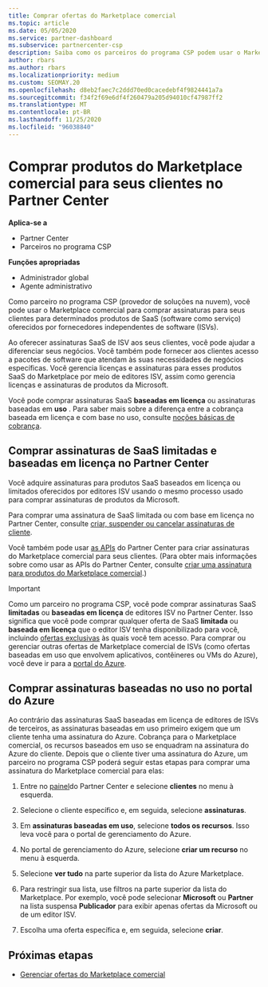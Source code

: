 ```yaml
---
title: Comprar ofertas do Marketplace comercial
ms.topic: article
ms.date: 05/05/2020
ms.service: partner-dashboard
ms.subservice: partnercenter-csp
description: Saiba como os parceiros do programa CSP podem usar o Marketplace do Partner Center para fazer compras de clientes de ofertas de SaaS de ISVs (fornecedores independentes de software).
author: rbars
ms.author: rbars
ms.localizationpriority: medium
ms.custom: SEOMAY.20
ms.openlocfilehash: d8eb2faec7c2ddd70ed0cacedebf4f9824441a7a
ms.sourcegitcommit: f34f2f69e6df4f260479a205d94010cf47987ff2
ms.translationtype: MT
ms.contentlocale: pt-BR
ms.lasthandoff: 11/25/2020
ms.locfileid: "96038840"
---
```

# <a name="purchase-commercial-marketplace-products-for-your-customers-in-partner-center"></a>Comprar produtos do Marketplace comercial para seus clientes no Partner Center

**Aplica-se a**

- Partner Center
- Parceiros no programa CSP

**Funções apropriadas**

- Administrador global
- Agente administrativo

Como parceiro no programa CSP (provedor de soluções na nuvem), você pode usar o Marketplace comercial para comprar assinaturas para seus clientes para determinados produtos de SaaS (software como serviço) oferecidos por fornecedores independentes de software (ISVs).

Ao oferecer assinaturas SaaS de ISV aos seus clientes, você pode ajudar a diferenciar seus negócios. Você também pode fornecer aos clientes acesso a pacotes de software que atendam às suas necessidades de negócios específicas. Você gerencia licenças e assinaturas para esses produtos SaaS do Marketplace por meio de editores ISV, assim como gerencia licenças e assinaturas de produtos da Microsoft.

Você pode comprar assinaturas SaaS **baseadas em licença** ou assinaturas baseadas em **uso** . Para saber mais sobre a diferença entre a cobrança baseada em licença e com base no uso, consulte [noções básicas de cobrança](billing-basics.md).

## <a name="purchase-license-based-and-metered-saas-subscriptions-in-partner-center"></a>Comprar assinaturas de SaaS limitadas e baseadas em licença no Partner Center

Você adquire assinaturas para produtos SaaS baseados em licença ou limitados oferecidos por editores ISV usando o mesmo processo usado para comprar assinaturas de produtos da Microsoft.

Para comprar uma assinatura de SaaS limitada ou com base em licença no Partner Center, consulte [criar, suspender ou cancelar assinaturas de cliente](create-a-new-subscription.md#create-a-new-subscription).

Você também pode usar [as APIs](/partner-center/develop/) do Partner Center para criar assinaturas do Marketplace comercial para seus clientes. (Para obter mais informações sobre como usar as APIs do Partner Center, consulte [criar uma assinatura para produtos do Marketplace comercial](/partner-center/develop/create-subscription-azure-marketplace-products).)

>[!IMPORTANT]
> Como um parceiro no programa CSP, você pode comprar assinaturas SaaS **limitadas** ou **baseadas em licença** de editores ISV no Partner Center. Isso significa que você pode comprar qualquer oferta de SaaS **limitada** ou **baseada em licença** que o editor ISV tenha disponibilizado para você, incluindo [ofertas exclusivas](csp-commercial-marketplace-discover.md#learn-about-marketplace-exclusive-offers) às quais você tem acesso. Para comprar ou gerenciar outras ofertas de Marketplace comercial de ISVs (como ofertas baseadas em uso que envolvem aplicativos, contêineres ou VMs do Azure), você deve ir para a [portal do Azure](https://portal.azure.com/).

## <a name="purchase-usage-based-subscriptions-in-the-azure-portal"></a>Comprar assinaturas baseadas no uso no portal do Azure

Ao contrário das assinaturas SaaS baseadas em licença de editores de ISVs de terceiros, as assinaturas baseadas em uso primeiro exigem que um cliente tenha uma assinatura do Azure. Cobrança para o Marketplace comercial, os recursos baseados em uso se enquadram na assinatura do Azure do cliente. Depois que o cliente tiver uma assinatura do Azure, um parceiro no programa CSP poderá seguir estas etapas para comprar uma assinatura do Marketplace comercial para elas:

1. Entre no [painel](https://partner.microsoft.com/dashboard)do Partner Center e selecione **clientes** no menu à esquerda.

2. Selecione o cliente específico e, em seguida, selecione **assinaturas**.  

3. Em **assinaturas baseadas em uso**, selecione **todos os recursos**. Isso leva você para o portal de gerenciamento do Azure.

4. No portal de gerenciamento do Azure, selecione **criar um recurso** no menu à esquerda.

5. Selecione **ver tudo** na parte superior da lista do Azure Marketplace.

6. Para restringir sua lista, use filtros na parte superior da lista do Marketplace. Por exemplo, você pode selecionar **Microsoft** ou **Partner** na lista suspensa **Publicador** para exibir apenas ofertas da Microsoft ou de um editor ISV.

7. Escolha uma oferta específica e, em seguida, selecione **criar**.

## <a name="next-steps"></a>Próximas etapas

- [Gerenciar ofertas do Marketplace comercial](csp-commercial-marketplace-purchase.md)